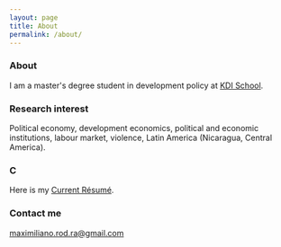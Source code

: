 ```yaml
---
layout: page
title: About
permalink: /about/
---
```


### About

I am a master's degree student in development policy at [KDI School](https://www.kdischool.ac.kr).

### Research interest

Political economy, development economics, political and economic institutions, labour market, violence, Latin America (Nicaragua, Central America). 

### C
Here is my [Current Résumé](https://rrmaximiliano.github.io/Articles/CV160523.pdf).

### Contact me

[maximiliano.rod.ra@gmail.com](mailto:maximiliano.rod.ra@gmail.com)

